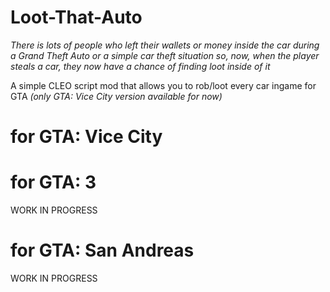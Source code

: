 # Loot-That-Auto
*There is lots of people who left their wallets or money inside the car during a Grand Theft Auto or a simple car theft situation so, now, when the player steals a car, they now have a chance of finding loot inside of it*

A simple CLEO script mod that allows you to rob/loot every car ingame for GTA 
*(only GTA: Vice City version available for now)*
# for GTA: Vice City

 
# for GTA: 3
WORK IN PROGRESS
# for GTA: San Andreas
WORK IN PROGRESS



